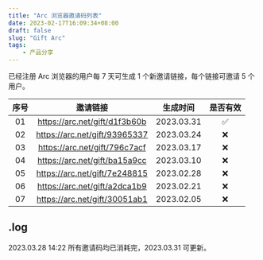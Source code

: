 ```yaml
---
title: "Arc 浏览器邀请码列表"
date: 2023-02-17T16:09:34+08:00
draft: false
slug: "Gift Arc"
tags:
    - 产品分享
---
```


已经注册 Arc 浏览器的用户每 7 天可生成 1 个新邀请链接，每个链接可邀请 5 个用户。

| 序号 |邀请链接 | 生成时间 | 是否有效 |
| :-: | :-: | :-: | :-: |
| 01 | https://arc.net/gift/d1f3b60b | 2023.03.31 | ✅ |
| 02 | https://arc.net/gift/93965337 | 2023.03.24 | ❌ |
| 03 | https://arc.net/gift/796c7acf | 2023.03.17 | ❌ |
| 04 | https://arc.net/gift/ba15a9cc | 2023.03.10 | ❌ |
| 05 | https://arc.net/gift/7e248815 | 2023.02.28 | ❌ |
| 06 | https://arc.net/gift/a2dca1b9 | 2023.02.21 | ❌ |
| 07 | https://arc.net/gift/30051ab1 | 2023.02.05 | ❌ |

## .log

2023.03.28 14:22 所有邀请码均已消耗完，2023.03.31 可更新。